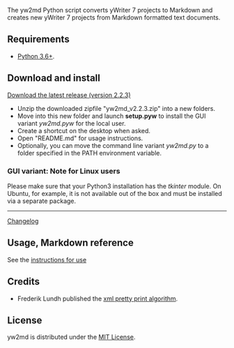 The yw2md Python script converts yWriter 7 projects to Markdown 
and creates new yWriter 7 projects from Markdown formatted text documents.

## Requirements

- [Python 3.6+](https://www.python.org).

## Download and install

[Download the latest release (version 2.2.3)](https://raw.githubusercontent.com/peter88213/yw2md/main/dist/yw2md_v2.2.3.zip)

- Unzip the downloaded zipfile "yw2md_v2.2.3.zip" into a new folders.
- Move into this new folder and launch **setup.pyw** to install the GUI variant *yw2md.pyw* for the local user.
- Create a shortcut on the desktop when asked.
- Open "README.md" for usage instructions.
- Optionally, you can move the command line variant *yw2md.py* to a folder specified in the PATH environment variable. 

### GUI variant: Note for Linux users

Please make sure that your Python3 installation has the *tkinter* module. On Ubuntu, for example, it is not available out of the box and must be installed via a separate package. 

------------------------------------------------------------------

[Changelog](changelog)

## Usage, Markdown reference

See the [instructions for use](usage)

## Credits

- Frederik Lundh published the [xml pretty print algorithm](http://effbot.org/zone/element-lib.htm#prettyprint).

## License

yw2md is distributed under the [MIT
License](http://www.opensource.org/licenses/mit-license.php).
